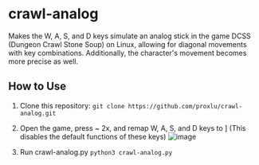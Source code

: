 # crawl-analog
Makes the W, A, S, and D keys simulate an analog stick in the game DCSS (Dungeon Crawl Stone Soup) on Linux, allowing for diagonal movements with key combinations. Additionally, the character's movement becomes more precise as well.

## How to Use

1. Clone this repository:
```git clone https://github.com/proxlu/crawl-analog.git```

2. Open the game, press ~ 2x, and remap W, A, S, and D keys to ] (This disables the default functions of these keys)
![image](https://github.com/user-attachments/assets/a2847492-0aee-4021-b3fc-111e0b9e6432)

3. Run crawl-analog.py
```python3 crawl-analog.py```
